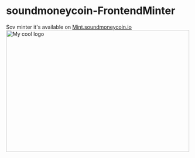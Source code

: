 # soundmoneycoin-FrontendMinter
Sov minter it's available on <a href="https://mint.soundmoneycoin.io/">Mint.soundmoneycoin.io</a>
<img src="https://i.imgur.com/HiOn5Sm.png" alt="My cool logo" width="500" height="333"/>



